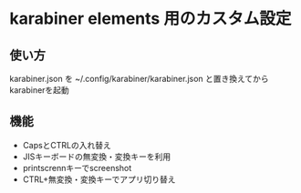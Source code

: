 karabiner elements 用のカスタム設定
====
## 使い方
karabiner.json を ~/.config/karabiner/karabiner.json と置き換えてからkarabinerを起動

## 機能
- CapsとCTRLの入れ替え
- JISキーボードの無変換・変換キーを利用
- printscrennキーでscreenshot
- CTRL+無変換・変換キーでアプリ切り替え
